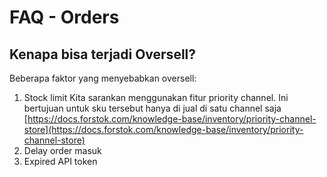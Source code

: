 # FAQ - Orders



## Kenapa bisa terjadi Oversell?

Beberapa faktor yang menyebabkan oversell:

1. Stock limit Kita sarankan menggunakan fitur priority channel. Ini bertujuan untuk sku tersebut hanya di jual di satu channel saja [https://docs.forstok.com/knowledge-base/inventory/priority-channel-store](https://docs.forstok.com/knowledge-base/inventory/priority-channel-store)
2. Delay order masuk
3. Expired API token

